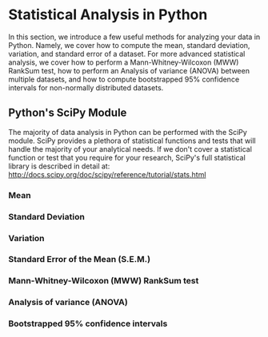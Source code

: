 # Statistical Analysis in Python

In this section, we introduce a few useful methods for analyzing your data in Python.
Namely, we cover how to compute the mean, standard deviation, variation, and standard
error of a dataset. For more advanced statistical analysis, we cover how to perform a
Mann-Whitney-Wilcoxon (MWW) RankSum test, how to perform an Analysis of variance (ANOVA)
between multiple datasets, and how to compute bootstrapped 95% confidence intervals for
non-normally distributed datasets.

## Python's SciPy Module

The majority of data analysis in Python can be performed with the SciPy module. SciPy
provides a plethora of statistical functions and tests that will handle the majority of
your analytical needs. If we don't cover a statistical function or test that you require
for your research, SciPy's full statistical library is described in detail at:
http://docs.scipy.org/doc/scipy/reference/tutorial/stats.html

### Mean


### Standard Deviation


### Variation


### Standard Error of the Mean (S.E.M.)


### Mann-Whitney-Wilcoxon (MWW) RankSum test


### Analysis of variance (ANOVA)


### Bootstrapped 95% confidence intervals

